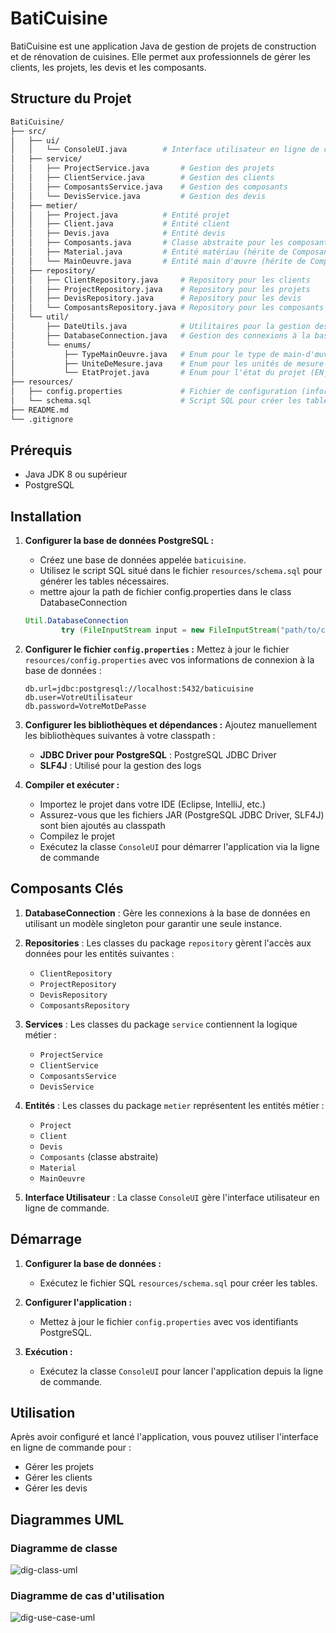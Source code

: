 # BatiCuisine

BatiCuisine est une application Java de gestion de projets de construction et de rénovation de cuisines. Elle permet aux professionnels de gérer les clients, les projets, les devis et les composants.

## Structure du Projet

```bash
BatiCuisine/
├── src/
│   ├── ui/
│   │   └── ConsoleUI.java        # Interface utilisateur en ligne de commande
│   ├── service/
│   │   ├── ProjectService.java       # Gestion des projets
│   │   ├── ClientService.java        # Gestion des clients
│   │   ├── ComposantsService.java    # Gestion des composants
│   │   └── DevisService.java         # Gestion des devis
│   ├── metier/
│   │   ├── Project.java          # Entité projet
│   │   ├── Client.java           # Entité client
│   │   ├── Devis.java            # Entité devis
│   │   ├── Composants.java       # Classe abstraite pour les composants
│   │   ├── Material.java         # Entité matériau (hérite de Composants)
│   │   └── MainOeuvre.java       # Entité main d'œuvre (hérite de Composants)
│   ├── repository/
│   │   ├── ClientRepository.java     # Repository pour les clients
│   │   ├── ProjectRepository.java    # Repository pour les projets
│   │   ├── DevisRepository.java      # Repository pour les devis
│   │   └── ComposantsRepository.java # Repository pour les composants
│   └── util/
│       ├── DateUtils.java            # Utilitaires pour la gestion des dates
│       ├── DatabaseConnection.java   # Gestion des connexions à la base de données
│       └── enums/
│           ├── TypeMainOeuvre.java   # Enum pour le type de main-d'œuvre (basique, spécialisée)
│           ├── UniteDeMesure.java    # Enum pour les unités de mesure (m2, m3, m, etc.)
│           └── EtatProjet.java       # Enum pour l'état du projet (EN_COURS, TERMINE, ANNULE)
├── resources/
│   ├── config.properties             # Fichier de configuration (informations DB)
│   └── schema.sql                    # Script SQL pour créer les tables
├── README.md
└── .gitignore
```

## Prérequis

- Java JDK 8 ou supérieur
- PostgreSQL

## Installation

1. **Configurer la base de données PostgreSQL :**
   - Créez une base de données appelée `baticuisine`.
   - Utilisez le script SQL situé dans le fichier `resources/schema.sql` pour générer les tables nécessaires.
   - mettre ajour la path de fichier config.properties dans le class DatabaseConnection
   ```Java
   Util.DatabaseConnection
           try (FileInputStream input = new FileInputStream("path/to/config.properties")) 

   ```

2. **Configurer le fichier `config.properties` :**
   Mettez à jour le fichier `resources/config.properties` avec vos informations de connexion à la base de données :

   ```properties
   db.url=jdbc:postgresql://localhost:5432/baticuisine
   db.user=VotreUtilisateur
   db.password=VotreMotDePasse
   ````
  

3. **Configurer les bibliothèques et dépendances :**
   Ajoutez manuellement les bibliothèques suivantes à votre classpath :
   * **JDBC Driver pour PostgreSQL** : PostgreSQL JDBC Driver
   * **SLF4J** : Utilisé pour la gestion des logs

4. **Compiler et exécuter :**
   * Importez le projet dans votre IDE (Eclipse, IntelliJ, etc.)
   * Assurez-vous que les fichiers JAR (PostgreSQL JDBC Driver, SLF4J) sont bien ajoutés au classpath
   * Compilez le projet
   * Exécutez la classe `ConsoleUI` pour démarrer l'application via la ligne de commande

## Composants Clés

1. **DatabaseConnection** : Gère les connexions à la base de données en utilisant un modèle singleton pour garantir une seule instance.

2. **Repositories** : Les classes du package `repository` gèrent l'accès aux données pour les entités suivantes :
   * `ClientRepository`
   * `ProjectRepository`
   * `DevisRepository`
   * `ComposantsRepository`

3. **Services** : Les classes du package `service` contiennent la logique métier :
   * `ProjectService`
   * `ClientService`
   * `ComposantsService`
   * `DevisService`

4. **Entités** : Les classes du package `metier` représentent les entités métier :
   * `Project`
   * `Client`
   * `Devis`
   * `Composants` (classe abstraite)
   * `Material`
   * `MainOeuvre`

5. **Interface Utilisateur** : La classe `ConsoleUI` gère l'interface utilisateur en ligne de commande.

## Démarrage

1. **Configurer la base de données :**
   * Exécutez le fichier SQL `resources/schema.sql` pour créer les tables.

2. **Configurer l'application :**
   * Mettez à jour le fichier `config.properties` avec vos identifiants PostgreSQL.

3. **Exécution :**
   * Exécutez la classe `ConsoleUI` pour lancer l'application depuis la ligne de commande.

## Utilisation

Après avoir configuré et lancé l'application, vous pouvez utiliser l'interface en ligne de commande pour :
* Gérer les projets
* Gérer les clients
* Gérer les devis

## Diagrammes UML
### Diagramme de classe
![dig-class-uml](https://github.com/JavaAura/Mokhlis_Belhaj_S1_B3_Bati-Cuisine/raw/main/BatiCuisine/Resources/dig-class-uml.png)

### Diagramme de cas d'utilisation
![dig-use-case-uml](https://github.com/JavaAura/Mokhlis_Belhaj_S1_B3_Bati-Cuisine/raw/main/BatiCuisine/Resources/dig-use-case-uml.png)



